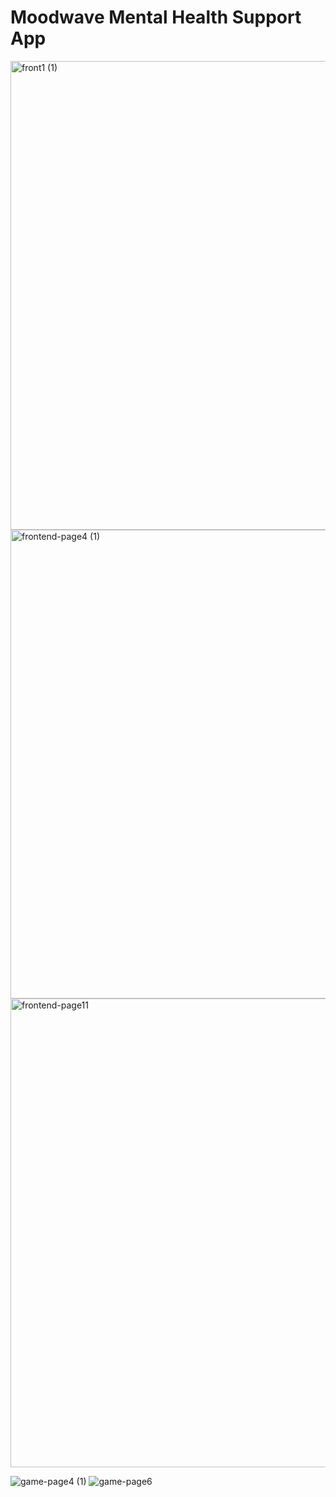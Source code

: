 # Moodwave Mental Health Support App

<img width="750" alt="front1 (1)" src="https://github.com/user-attachments/assets/176edebf-ffbc-441e-b42c-95744abd9601" />
<img width="750" alt="frontend-page4 (1)" src="https://github.com/user-attachments/assets/2703f4b5-8a91-4ef4-956c-f15ef5c95304" />

<img width="750" alt="frontend-page11" src="https://github.com/user-attachments/assets/dc5f33cd-c187-488d-acba-527b19471017" />

![game-page4 (1)](https://github.com/user-attachments/assets/7b222f7b-9441-42f1-92c5-736ef604e685)
![game-page6](https://github.com/user-attachments/assets/30162af0-b0a2-4a87-ba40-0e13ee703c64)

